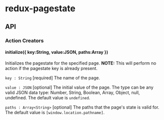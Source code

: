 # redux-pagestate

## API

### Action Creators

#### initialize({ key:String, value:JSON, paths:Array<String> })

Initializes the pagestate for the specified page.  **NOTE:** This will perform no action if the pagestate key is already present.

`key : String` [required]
The name of the page.

`value : JSON` [optional]
The initial value of the page.  The type can be any valid JSON data type: Number, String, Boolean, Array,
Object, null, undefined.  The default value is `undefined`.

`paths : Array<String>` [optional]
The paths that the page's state is valid for.  The default value is `[window.location.pathname]`.
